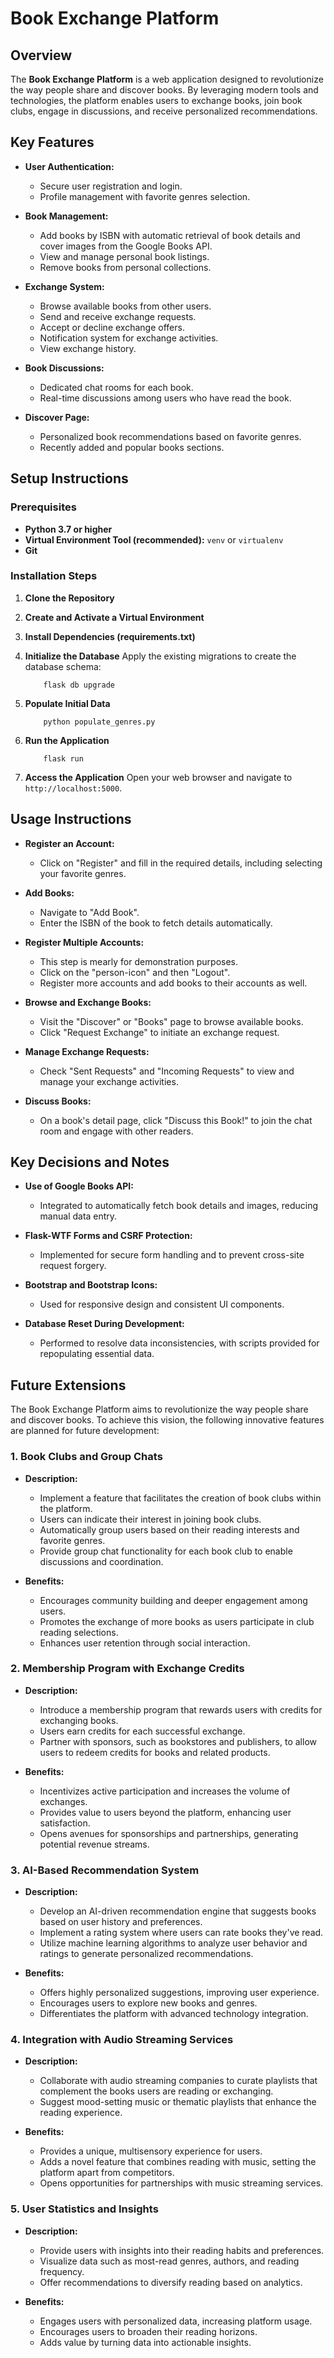 # Book Exchange Platform

## Overview

The **Book Exchange Platform** is a web application designed to revolutionize the way people share and discover books. By leveraging modern tools and technologies, the platform enables users to exchange books, join book clubs, engage in discussions, and receive personalized recommendations.

## Key Features

- **User Authentication:**
  - Secure user registration and login.
  - Profile management with favorite genres selection.

- **Book Management:**
  - Add books by ISBN with automatic retrieval of book details and cover images from the Google Books API.
  - View and manage personal book listings.
  - Remove books from personal collections.

- **Exchange System:**
  - Browse available books from other users.
  - Send and receive exchange requests.
  - Accept or decline exchange offers.
  - Notification system for exchange activities.
  - View exchange history.

- **Book Discussions:**
  - Dedicated chat rooms for each book.
  - Real-time discussions among users who have read the book.

- **Discover Page:**
  - Personalized book recommendations based on favorite genres.
  - Recently added and popular books sections.

## Setup Instructions

### Prerequisites

- **Python 3.7 or higher**
- **Virtual Environment Tool (recommended):** `venv` or `virtualenv`
- **Git**

### Installation Steps

1. **Clone the Repository**
2. **Create and Activate a Virtual Environment**
3. **Install Dependencies (requirements.txt)**
4. **Initialize the Database**
   Apply the existing migrations to create the database schema:

           flask db upgrade

5. **Populate Initial Data**

           python populate_genres.py

6. **Run the Application**

           flask run

7. **Access the Application**
   Open your web browser and navigate to `http://localhost:5000`.

## Usage Instructions

- **Register an Account:**
  - Click on "Register" and fill in the required details, including selecting your favorite genres.

- **Add Books:**
  - Navigate to "Add Book".
  - Enter the ISBN of the book to fetch details automatically.

- **Register Multiple Accounts:**
  - This step is mearly for demonstration purposes.
  - Click on the "person-icon" and then "Logout".
  - Register more accounts and add books to their accounts as well.

- **Browse and Exchange Books:**
  - Visit the "Discover" or "Books" page to browse available books.
  - Click "Request Exchange" to initiate an exchange request.

- **Manage Exchange Requests:**
  - Check "Sent Requests" and "Incoming Requests" to view and manage your exchange activities.

- **Discuss Books:**
  - On a book's detail page, click "Discuss this Book!" to join the chat room and engage with other readers.

## Key Decisions and Notes

- **Use of Google Books API:**
  - Integrated to automatically fetch book details and images, reducing manual data entry.

- **Flask-WTF Forms and CSRF Protection:**
  - Implemented for secure form handling and to prevent cross-site request forgery.

- **Bootstrap and Bootstrap Icons:**
  - Used for responsive design and consistent UI components.

- **Database Reset During Development:**
  - Performed to resolve data inconsistencies, with scripts provided for repopulating essential data.

## Future Extensions

The Book Exchange Platform aims to revolutionize the way people share and discover books. To achieve this vision, the following innovative features are planned for future development:

### 1. Book Clubs and Group Chats

- **Description:**
  - Implement a feature that facilitates the creation of book clubs within the platform.
  - Users can indicate their interest in joining book clubs.
  - Automatically group users based on their reading interests and favorite genres.
  - Provide group chat functionality for each book club to enable discussions and coordination.

- **Benefits:**
  - Encourages community building and deeper engagement among users.
  - Promotes the exchange of more books as users participate in club reading selections.
  - Enhances user retention through social interaction.

### 2. Membership Program with Exchange Credits

- **Description:**
  - Introduce a membership program that rewards users with credits for exchanging books.
  - Users earn credits for each successful exchange.
  - Partner with sponsors, such as bookstores and publishers, to allow users to redeem credits for books and related products.

- **Benefits:**
  - Incentivizes active participation and increases the volume of exchanges.
  - Provides value to users beyond the platform, enhancing user satisfaction.
  - Opens avenues for sponsorships and partnerships, generating potential revenue streams.

### 3. AI-Based Recommendation System

- **Description:**
  - Develop an AI-driven recommendation engine that suggests books based on user history and preferences.
  - Implement a rating system where users can rate books they've read.
  - Utilize machine learning algorithms to analyze user behavior and ratings to generate personalized recommendations.

- **Benefits:**
  - Offers highly personalized suggestions, improving user experience.
  - Encourages users to explore new books and genres.
  - Differentiates the platform with advanced technology integration.

### 4. Integration with Audio Streaming Services

- **Description:**
  - Collaborate with audio streaming companies to curate playlists that complement the books users are reading or exchanging.
  - Suggest mood-setting music or thematic playlists that enhance the reading experience.

- **Benefits:**
  - Provides a unique, multisensory experience for users.
  - Adds a novel feature that combines reading with music, setting the platform apart from competitors.
  - Opens opportunities for partnerships with music streaming services.

### 5. User Statistics and Insights

- **Description:**
  - Provide users with insights into their reading habits and preferences.
  - Visualize data such as most-read genres, authors, and reading frequency.
  - Offer recommendations to diversify reading based on analytics.

- **Benefits:**
  - Engages users with personalized data, increasing platform usage.
  - Encourages users to broaden their reading horizons.
  - Adds value by turning data into actionable insights.
